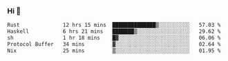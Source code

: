 ### Hi 👋

<!--START_SECTION:waka-->

```txt
Rust              12 hrs 15 mins  ██████████████▒░░░░░░░░░░   57.03 %
Haskell           6 hrs 21 mins   ███████▒░░░░░░░░░░░░░░░░░   29.62 %
sh                1 hr 18 mins    █▓░░░░░░░░░░░░░░░░░░░░░░░   06.06 %
Protocol Buffer   34 mins         ▓░░░░░░░░░░░░░░░░░░░░░░░░   02.64 %
Nix               25 mins         ▒░░░░░░░░░░░░░░░░░░░░░░░░   01.95 %
```

<!--END_SECTION:waka-->
